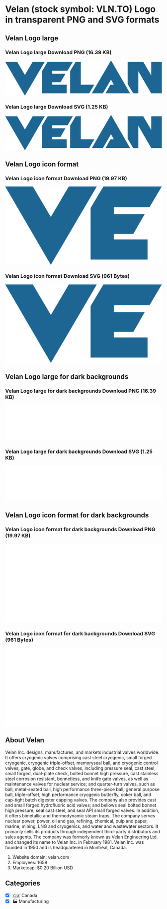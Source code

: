 # Velan (stock symbol: VLN.TO) Logo in transparent PNG and SVG formats

## Velan Logo large

### Velan Logo large Download PNG (16.39 KB)

![Velan Logo large Download PNG (16.39 KB)](/img/orig/VLN.TO_BIG-967903d6.png)

### Velan Logo large Download SVG (1.25 KB)

![Velan Logo large Download SVG (1.25 KB)](/img/orig/VLN.TO_BIG-95c3686d.svg)

## Velan Logo icon format

### Velan Logo icon format Download PNG (19.97 KB)

![Velan Logo icon format Download PNG (19.97 KB)](/img/orig/VLN.TO-31ef5fda.png)

### Velan Logo icon format Download SVG (961 Bytes)

![Velan Logo icon format Download SVG (961 Bytes)](/img/orig/VLN.TO-f16e21fd.svg)

## Velan Logo large for dark backgrounds

### Velan Logo large for dark backgrounds Download PNG (16.39 KB)

![Velan Logo large for dark backgrounds Download PNG (16.39 KB)](/img/orig/VLN.TO_BIG.D-c9928430.png)

### Velan Logo large for dark backgrounds Download SVG (1.25 KB)

![Velan Logo large for dark backgrounds Download SVG (1.25 KB)](/img/orig/VLN.TO_BIG.D-5fa246a1.svg)

## Velan Logo icon format for dark backgrounds

### Velan Logo icon format for dark backgrounds Download PNG (19.97 KB)

![Velan Logo icon format for dark backgrounds Download PNG (19.97 KB)](/img/orig/VLN.TO.D-9c33b213.png)

### Velan Logo icon format for dark backgrounds Download SVG (961 Bytes)

![Velan Logo icon format for dark backgrounds Download SVG (961 Bytes)](/img/orig/VLN.TO.D-6ed796dd.svg)

## About Velan

Velan Inc. designs, manufactures, and markets industrial valves worldwide. It offers cryogenic valves comprising cast steel cryogenic, small forged cryogenic, cryogenic triple-offset, memoryseal ball, and cryogenic control valves; gate, globe, and check valves, including pressure seal, cast steel, small forged, dual-plate check, bolted bonnet high pressure, cast stainless steel corrosion resistant, bonnetless, and knife gate valves, as well as maintenance valves for nuclear service; and quarter-turn valves, such as ball, metal-seated ball, high performance three-piece ball, general purpose ball, triple-offset, high performance cryogenic butterfly, coker ball, and cap-tight batch digester capping valves. The company also provides cast and small forged hydrofluoric acid valves; and bellows seal bolted bonnet high pressure, seal cast steel, and seal API small forged valves. In addition, it offers bimetallic and thermodynamic steam traps. The company serves nuclear power, power, oil and gas, refining, chemical, pulp and paper, marine, mining, LNG and cryogenics, and water and wastewater sectors. It primarily sells its products through independent third-party distributors and sales agents. The company was formerly known as Velan Engineering Ltd. and changed its name to Velan Inc. in February 1981. Velan Inc. was founded in 1950 and is headquartered in Montréal, Canada.

1. Website domain: velan.com
2. Employees: 1658
3. Marketcap: $0.20 Billion USD


## Categories
- [x] 🇨🇦 Canada
- [x] 🏭 Manufacturing
